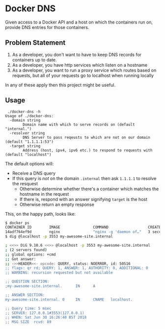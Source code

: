 Docker DNS
==

Given access to a Docker API and a host on which the containers run on, provide DNS entries for those containers.

Problem Statement
--

1. As a developer, you don't want to have to keep DNS records for containers up to date.
1. As a developer, you have http services which listen on a hostname
1. As a developer, you want to run a proxy service which routes based on requests, but all of your requests go to localhost when running locally

In any of these apply then this project might be useful.

Usage
--

```
 ./docker-dns -h
Usage of ./docker-dns:
  -domain string
        Domain name with which to serve records on (default "internal.")
  -resolver string
        DNS Server to pass reqeusts to which are not on our domain (default "1.1.1.1:53")
  -target string
        Address (host, ipv4, ipv6 etc.) to respond to requests with (default "localhost")
```

The default options will:

 * Receive a DNS query
 * If this query is _not_ on the domain `.internal` then ask `1.1.1.1` to resolve the resquest
   * Otherwise determine whether there's a container which matches the hostname in the request
   * If there is, respond with an answer signifying `target` is the host
   * Otherwise return an empty response

This, on the happy path, looks like:

```bash
$ docker ps
CONTAINER ID        IMAGE               COMMAND                  CREATED             STATUS              PORTS                    NAMES
14adf764ef9d        nginx               "nginx -g 'daemon of…"   3 seconds ago       Up 2 seconds        80/tcp                   my-awesome-site
$ dig @localhost -p 3553 my-awesome-site.internal

; <<>> DiG 9.10.6 <<>> @localhost -p 3553 my-awesome-site.internal
; (2 servers found)
;; global options: +cmd
;; Got answer:
;; ->>HEADER<<- opcode: QUERY, status: NOERROR, id: 50516
;; flags: qr rd; QUERY: 1, ANSWER: 1, AUTHORITY: 0, ADDITIONAL: 0
;; WARNING: recursion requested but not available

;; QUESTION SECTION:
;my-awesome-site.internal.      IN      A

;; ANSWER SECTION:
my-awesome-site.internal. 0     IN      CNAME   localhost.

;; Query time: 5 msec
;; SERVER: 127.0.0.1#3553(127.0.0.1)
;; WHEN: Sat Jun 30 16:26:40 BST 2018
;; MSG SIZE  rcvd: 89
```
